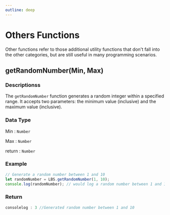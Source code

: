 ```yaml
---
outline: deep
---
```


# Others Functions

Other functions refer to those additional utility functions that don't fall into the other categories, but are still useful in many programming scenarios.

## getRandomNumber(Min, Max)

### Descriptionss

The `getRandomNumber` function generates a random integer within a specified range. It accepts two parameters: the minimum value (inclusive) and the maximum value (inclusive).

### Data Type

Min : `Number`

Max : `Number`

return : `Number`

### Example

```js
// Generate a random number between 1 and 10
let randomNumber = LBS.getRandomNumber(1, 10);
console.log(randomNumber); // would log a random number between 1 and 10
```

### Return 

```js
consolelog : 3 //Generated random number between 1 and 10
```

